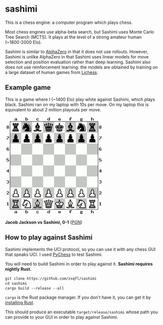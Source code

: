 # sashimi

This is a chess engine: a computer program which plays chess.

Most chess engines use alpha-beta search, but Sashimi uses Monte Carlo Tree Search (MCTS).
It plays at the level of a strong amateur human (~1800-2000 Elo).

Sashimi is similar to [AlphaZero](https://en.wikipedia.org/wiki/AlphaZero) in that it does
not use rollouts.
However, Sashimi is unlike AlphaZero in that Sashimi uses linear models
for move selection and position evaluation rather than deep learning.
Sashimi also does not use reinforcement learning: the models are obtained by
training on a large dataset of human games from [Lichess](https://lichess.org/).

## Example game

This is a game where I (~1400 Elo) play white against Sashimi, which plays black. Sashimi ran on my laptop with
10s per move. On my laptop this is equivalent to about 2 million playouts per move.

![Example game](example_game.gif "Jacob Jackson vs. Sashimi")

**Jacob Jackson vs Sashimi, 0-1** ([PGN](example_game.pgn))

## How to play against Sashimi

Sashimi implements the UCI protocol, so you can use it with any chess GUI that speaks UCI.
I used [PyChess](http://pychess.org/) to test Sashimi.

You will need to build Sashimi in order to play against it.
**Sashimi requires nightly Rust.**
```
git clone https://github.com/zxqfl/sashimi
cd sashimi
cargo build --release --all
```
`cargo` is the Rust package manager.
If you don't have it, you can get it by
[installing Rust](https://www.rust-lang.org/en-US/install.html).

This should produce an executable `target/release/sashimi`
whose path you can provide to your GUI in order to play against Sashimi.
